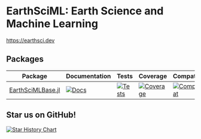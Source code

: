 # EarthSciML: Earth Science and Machine Learning

https://earthsci.dev

## Packages

| Package  | Documentation | Tests | Coverage | Compat | Formatting |
| ------------- | ------------- | ------------- | ------------- | ------------- | ------------- |
| [EarthSciMLBase.jl](https://github.com/EarthSciML/EarthSciMLBase.jl)  | [![Docs](https://img.shields.io/badge/docs-stable-blue.svg)](https://EarthSciML.github.io/EarthSciMLBase.jl/stable)  | [![Tests](https://github.com/EarthSciML/EarthSciMLBase.jl/actions/workflows/Tests.yml/badge.svg?branch=main)](https://github.com/EarthSciML/EarthSciMLBase.jl/actions/workflows/Tests.yml?query=branch%3Amain) | [![Coverage](https://codecov.io/gh/EarthSciML/EarthSciMLBase.jl/branch/main/graph/badge.svg)](https://codecov.io/gh/EarthSciML/EarthSciMLBase.jl) | [![Compat](https://github.com/EarthSciML/EarthSciMLBase.jl/actions/workflows/Downgrade.yml/badge.svg?branch=main)](https://github.com/EarthSciML/EarthSciMLBase.jl/actions/workflows/Downgrade.yml?query=branch%3Amain) | [![Format](https://github.com/EarthSciML/EarthSciMLBase.jl/actions/workflows/FormatCheck.yml/badge.svg?branch=main)](https://github.com/EarthSciML/EarthSciMLBase.jl/actions/workflows/FormatCheck.yml?query=branch%3Amain)

## Star us on GitHub!

[![Star History Chart](https://api.star-history.com/svg?repos=EarthSciML/EarthSciMLBase.jl,EarthSciML/EarthSciMLData.jl,EarthSciML/GasChem.jl,EarthSciML/EnvironmentalTransport.jl,EarthSciML/Aerosol.jl,EarthSciML/AtmosphericDeposition.jl&type=Date)](https://www.star-history.com/#EarthSciML/EarthSciMLBase.jl&EarthSciML/EarthSciMLData.jl&EarthSciML/GasChem.jl&EarthSciML/EnvironmentalTransport.jl&EarthSciML/Aerosol.jl&EarthSciML/AtmosphericDeposition.jl&&type=Date)
